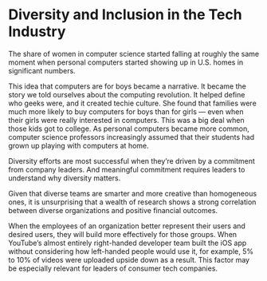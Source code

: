# Diversity and Inclusion in the Tech Industry

The share of women in computer science started falling at roughly the same moment when personal computers started showing up in U.S. homes in significant numbers.

This idea that computers are for boys became a narrative. It became the story we told ourselves about the computing revolution. It helped define who geeks were, and it created techie culture. She found that families were much more likely to buy computers for boys than for girls — even when their girls were really interested in computers. This was a big deal when those kids got to college. As personal computers became more common, computer science professors increasingly assumed that their students had grown up playing with computers at home.

Diversity efforts are most successful when they’re driven by a commitment from company leaders. And meaningful commitment requires leaders to understand why diversity matters.

Given that diverse teams are smarter and more creative than homogeneous ones, it is unsurprising that a wealth of research shows a strong correlation between diverse organizations and positive financial outcomes.

When the employees of an organization better represent their users and desired users, they will build more effectively for those groups. When YouTube’s almost entirely right-handed developer team built the iOS app without considering how left-handed people would use it, for example, 5% to 10% of videos were uploaded upside down as a result. This factor may be especially relevant for leaders of consumer tech companies.